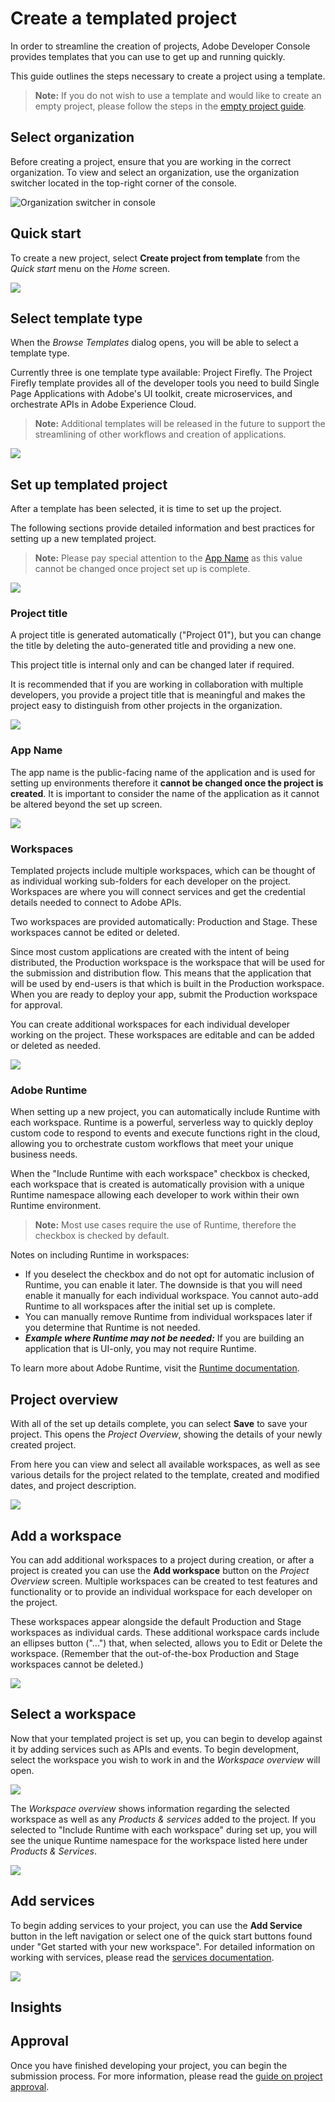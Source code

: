 # Create a templated project

In order to streamline the creation of projects, Adobe Developer Console provides templates that you can use to get up and running quickly.

This guide outlines the steps necessary to create a project using a template. 

> **Note:** If you do not wish to use a template and would like to create an empty project, please follow the steps in the [empty project guide](projects-empty.md).

## Select organization

Before creating a project, ensure that you are working in the correct organization. To view and select an organization, use the organization switcher located in the top-right corner of the console.

![Organization switcher in console](images/switch-organizations.png)

## Quick start

To create a new project, select **Create project from template** from the _Quick start_ menu on the _Home_ screen.

![](images/create-project-from-template.png)

## Select template type

When the _Browse Templates_ dialog opens, you will be able to select a template type.

Currently three is one template type available: Project Firefly. The Project Firefly template provides all of the developer tools you need to build Single Page Applications with Adobe's UI toolkit, create microservices, and orchestrate APIs in Adobe Experience Cloud. 

> **Note:** Additional templates will be released in the future to support the streamlining of other workflows and creation of applications.

![](images/browse-templates.png)

## Set up templated project

After a template has been selected, it is time to set up the project.

The following sections provide detailed information and best practices for setting up a new templated project.

> **Note:** Please pay special attention to the [App Name](#app-name) as this value cannot be changed once project set up is complete.

![](images/set-up-templated-project.png)

### Project title

A project title is generated automatically ("Project 01"), but you can change the title by deleting the auto-generated title and providing a new one. 

This project title is internal only and can be changed later if required.

It is recommended that if you are working in collaboration with multiple developers, you provide a project title that is meaningful and makes the project easy to distinguish from other projects in the organization.

![](images/templated-project-title.png)

### App Name

The app name is the public-facing name of the application and is used for setting up environments therefore it **cannot be changed once the project is created**. It is important to consider the name of the application as it cannot be altered beyond the set up screen.

![](images/templated-project-app-name.png)

### Workspaces

Templated projects include multiple workspaces, which can be thought of as individual working sub-folders for each developer on the project. Workspaces are where you will connect services and get the credential details needed to connect to Adobe APIs.

Two workspaces are provided automatically: Production and Stage. These workspaces cannot be edited or deleted. 

Since most custom applications are created with the intent of being distributed, the Production workspace is the workspace that will be used for the submission and distribution flow. This means that the application that will be used by end-users is that which is built in the Production workspace. When you are ready to deploy your app, submit the Production workspace for approval.

You can create additional workspaces for each individual developer working on the project. These workspaces are editable and can be added or deleted as needed.

![](images/templated-project-workspaces.png)

### Adobe Runtime

When setting up a new project, you can automatically include Runtime with each workspace. Runtime is a powerful, serverless way to quickly deploy custom code to respond to events and execute functions right in the cloud, allowing you to orchestrate custom workflows that meet your unique business needs.

When the "Include Runtime with each workspace" checkbox is checked, each workspace that is created is automatically provision with a unique Runtime namespace allowing each developer to work within their own Runtime environment.  

> **Note:** Most use cases require the use of Runtime, therefore the checkbox is checked by default.

Notes on including Runtime in workspaces:
  * If you deselect the checkbox and do not opt for automatic inclusion of Runtime, you can enable it later. The downside is that you will need enable it manually for each individual workspace. You cannot auto-add Runtime to all workspaces after the initial set up is complete.
  * You can manually remove Runtime from individual workspaces later if you determine that Runtime is not needed.
  * ***Example where Runtime may not be needed:*** If you are building an application that is UI-only, you may not require Runtime.

To learn more about Adobe Runtime, visit the [Runtime documentation](https://www.adobe.io/apis/experienceplatform/runtime/docs.html).

## Project overview

With all of the set up details complete, you can select **Save** to save your project. This opens the *Project Overview*, showing the details of your newly created project.

From here you can view and select all available workspaces, as well as see various details for the project related to the template, created and modified dates, and project description.

![](images/project-overview.png)

## Add a workspace

You can add additional workspaces to a project during creation, or after a project is created you can use the **Add workspace** button on the *Project Overview* screen. Multiple workspaces can be created to test features and functionality or to provide an individual workspace for each developer on the project. 

These workspaces appear alongside the default Production and Stage workspaces as individual cards. These additional workspace cards include an ellipses button ("...") that, when selected, allows you to Edit or Delete the workspace. (Remember that the out-of-the-box Production and Stage workspaces cannot be deleted.)

![](images/templated-project-add-workspace.png)

## Select a workspace

Now that your templated project is set up, you can begin to develop against it by adding services such as APIs and events. To begin development, select the workspace you wish to work in and the *Workspace overview* will open.

![](images/workspace-get-started.png)

The *Workspace overview* shows information regarding the selected workspace as well as any *Products & services* added to the project. If you selected to "Include Runtime with each workspace" during set up, you will see the unique Runtime namespace for the workspace listed here under *Products & Services*.

![](images/workspace-products-services.png)

## Add services

To begin adding services to your project, you can use the **Add Service** button in the left navigation or select one of the quick start buttons found under "Get started with your new workspace". For detailed information on working with services, please read the [services documentation](services.md).

![](images/workspace-add-service.png)

## Insights

## Approval

Once you have finished developing your project, you can begin the submission process. For more information, please read the [guide on project approval](approval.md).